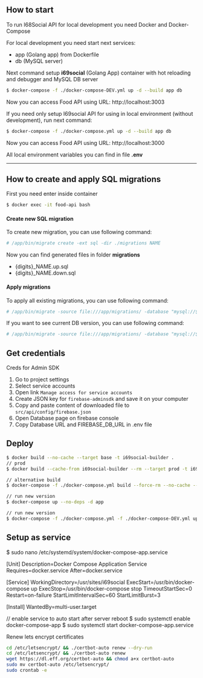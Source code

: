 ## How to start

To run I68Social API for local development you need Docker and Docker-Compose

For local development you need start next services:
- app (Golang app) from Dockerfile
- db (MySQL server)


Next command setup **i69social** (Golang App) container with hot reloading and debugger and MySQL DB server
```bash
$ docker-compose -f ./docker-compose-DEV.yml up -d --build app db
```
Now you can access Food API using URL: http://localhost:3003


If you need only setup I69social API for using in local environment (without development), run next command:
```bash
$ docker-compose -f ./docker-compose.yml up -d --build app db
```
Now you can access Food API using URL: http://localhost:3000

All local environment variables you can find in file **.env**

---

## How to create and apply SQL migrations

First you need enter inside container
```bash
$ docker exec -it food-api bash
```

#### Create new SQL migration
To create new migration, you can use following command:
```bash
# /app/bin/migrate create -ext sql -dir ./migrations NAME
```

Now you can find generated files in folder **migrations**
- {digits}_NAME.up.sql
- {digits}_NAME.down.sql

#### Apply migrations
To apply all existing migrations, you can use following command:
```bash
# /app/bin/migrate -source file:///app/migrations/ -database "mysql://$MYSQL_USER:$MYSQL_PASSWORD@tcp($MYSQL_HOST:$MYSQL_PORT)/$MYSQL_DATABASE" up
```

If you want to see current DB version, you can use following command:
```bash
# /app/bin/migrate -source file:///app/migrations/ -database "mysql://$MYSQL_USER:$MYSQL_PASSWORD@tcp($MYSQL_HOST:$MYSQL_PORT)/$MYSQL_DATABASE" version
```

## Get credentials
Creds for Admin SDK
1. Go to project settings
2. Select service accounts
3. Open link `Manage access for service accounts`
4. Create JSON key for `firebase-adminsdk` and save it on your computer
5. Copy and paste content of downloaded file to `src/api/config/firebase.json`
6. Open Database page on firebase console
7. Copy Database URL and FIREBASE_DB_URL in .env file


## Deploy
```bash
$ docker build --no-cache --target base -t i69social-builder .
// prod
$ docker build --cache-from i69social-builder --rm --target prod -t i69social .

// alternative build
$ docker-compose -f ./docker-compose.yml build --force-rm --no-cache --pull app

// run new version
$ docker-compose up --no-deps -d app

// run new version
$ docker-compose -f ./docker-compose.yml -f ./docker-compose-DEV.yml up --no-deps -d app
```

## Setup as service

$ sudo nano /etc/systemd/system/docker-compose-app.service

[Unit]
Description=Docker Compose Application Service
Requires=docker.service
After=docker.service

[Service]
WorkingDirectory=/usr/sites/i69social
ExecStart=/usr/bin/docker-compose up
ExecStop=/usr/bin/docker-compose stop
TimeoutStartSec=0
Restart=on-failure
StartLimitIntervalSec=60
StartLimitBurst=3

[Install]
WantedBy=multi-user.target

// enable service to auto start after server reboot
$ sudo systemctl enable docker-compose-app
$ sudo systemctl start docker-compose-app.service

Renew lets encrypt certificates
```bash
cd /etc/letsencrypt/ && ./certbot-auto renew --dry-run
cd /etc/letsencrypt/ && ./certbot-auto renew
wget https://dl.eff.org/certbot-auto && chmod a+x certbot-auto
sudo mv certbot-auto /etc/letsencrypt/
sudo crontab -e
```
